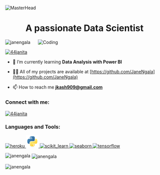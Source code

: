 ![MasterHead](https://user-images.githubusercontent.com/73166515/180141778-6afa25c9-62d1-417d-b8e5-732c8c333045.png)
<h1 align="center">A passionate Data Scientist</h1>
<img align="right" alt="Coding" width="400" src="https://encrypted-tbn0.gstatic.com/images?q=tbn:ANd9GcTz49pzG7CLExHaaewN5QE9HJHvxJGAlW2ZMw&usqp=CAU"

<p align="left"> <img src="https://komarev.com/ghpvc/?username=janengala&label=Profile%20views&color=0e75b6&style=flat" alt="janengala" /> </p>

<p align="left"> <a href="https://twitter.com/44janita" target="blank"><img src="https://img.shields.io/twitter/follow/44janita?logo=twitter&style=for-the-badge" alt="44janita" /></a> </p>

- 🌱 I’m currently learning **Data Analysis with Power BI**

- 👨‍💻 All of my projects are available at [https://github.com/JaneNgala](https://github.com/JaneNgala)

- 📫 How to reach me **jkash909@gmail.com**

<h3 align="left">Connect with me:</h3>
<p align="left">
<a href="https://twitter.com/44janita" target="blank"><img align="center" src="https://raw.githubusercontent.com/rahuldkjain/github-profile-readme-generator/master/src/images/icons/Social/twitter.svg" alt="44janita" height="30" width="40" /></a>
</p>

<h3 align="left">Languages and Tools:</h3>
<p align="left"> <a href="https://heroku.com" target="_blank" rel="noreferrer"> <img src="https://www.vectorlogo.zone/logos/heroku/heroku-icon.svg" alt="heroku" width="40" height="40"/> </a> <a href="https://www.python.org" target="_blank" rel="noreferrer"> <img src="https://raw.githubusercontent.com/devicons/devicon/master/icons/python/python-original.svg" alt="python" width="40" height="40"/> </a> <a href="https://scikit-learn.org/" target="_blank" rel="noreferrer"> <img src="https://upload.wikimedia.org/wikipedia/commons/0/05/Scikit_learn_logo_small.svg" alt="scikit_learn" width="40" height="40"/> </a> <a href="https://seaborn.pydata.org/" target="_blank" rel="noreferrer"> <img src="https://seaborn.pydata.org/_images/logo-mark-lightbg.svg" alt="seaborn" width="40" height="40"/> </a> <a href="https://www.tensorflow.org" target="_blank" rel="noreferrer"> <img src="https://www.vectorlogo.zone/logos/tensorflow/tensorflow-icon.svg" alt="tensorflow" width="40" height="40"/> </a> </p>

<p><img align="left" src="https://github-readme-stats.vercel.app/api/top-langs?username=janengala&show_icons=true&locale=en&layout=compact" alt="janengala" /></p>

<p>&nbsp;<img align="center" src="https://github-readme-stats.vercel.app/api?username=janengala&show_icons=true&locale=en" alt="janengala" /></p>

<p><img align="center" src="https://github-readme-streak-stats.herokuapp.com/?user=janengala&" alt="janengala" /></p>




